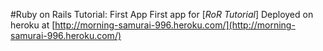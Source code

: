 #Ruby on Rails Tutorial: First App
First app for 
[*RoR Tutorial*]
Deployed on heroku at [http://morning-samurai-996.heroku.com/](http://morning-samurai-996.heroku.com/)
